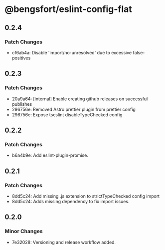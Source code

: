 # @bengsfort/eslint-config-flat

## 0.2.4

### Patch Changes

- cf6ab4a: Disable 'import/no-unresolved' due to excessive false-positives

## 0.2.3

### Patch Changes

- 20a9a64: [internal] Enable creating github releases on successful publishes
- 296756e: Removed Astro prettier plugin from prettier config
- 296756e: Expose tseslint disableTypeChecked config

## 0.2.2

### Patch Changes

- b6a4b9e: Add eslint-plugin-promise.

## 0.2.1

### Patch Changes

- 8dd5c24: Add missing .js extension to strictTypeChecked config import
- 8dd5c24: Adds missing dependency to fix import issues.

## 0.2.0

### Minor Changes

- 7e32028: Versioning and release workflow added.
